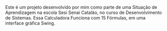 Este é um projeto desenvolvido por mim como parte de uma Situação de Aprendizagem na escola Sesi Senai Catalão, no curso de Desenvolvimento de Sistemas. Essa Calculadora Funciona com 15 Fórmulas, em uma interface gráfica Swing.
